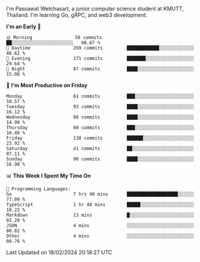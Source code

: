 
I'm Passawat Wetchasart, a junior computer science student at KMUTT, Thailand. I'm learning Go, gRPC, and web3 development.



<!--START_SECTION:waka-->
**I'm an Early 🐤** 

```text
🌞 Morning                50 commits          ██░░░░░░░░░░░░░░░░░░░░░░░   08.67 % 
🌆 Daytime                269 commits         ████████████░░░░░░░░░░░░░   46.62 % 
🌃 Evening                171 commits         ███████░░░░░░░░░░░░░░░░░░   29.64 % 
🌙 Night                  87 commits          ████░░░░░░░░░░░░░░░░░░░░░   15.08 % 
```
📅 **I'm Most Productive on Friday** 

```text
Monday                   61 commits          ███░░░░░░░░░░░░░░░░░░░░░░   10.57 % 
Tuesday                  93 commits          ████░░░░░░░░░░░░░░░░░░░░░   16.12 % 
Wednesday                86 commits          ████░░░░░░░░░░░░░░░░░░░░░   14.90 % 
Thursday                 60 commits          ███░░░░░░░░░░░░░░░░░░░░░░   10.40 % 
Friday                   138 commits         ██████░░░░░░░░░░░░░░░░░░░   23.92 % 
Saturday                 41 commits          ██░░░░░░░░░░░░░░░░░░░░░░░   07.11 % 
Sunday                   98 commits          ████░░░░░░░░░░░░░░░░░░░░░   16.98 % 
```


📊 **This Week I Spent My Time On** 

```text
💬 Programming Languages: 
Go                       7 hrs 40 mins       ███████████████████░░░░░░   77.09 % 
TypeScript               1 hr 48 mins        █████░░░░░░░░░░░░░░░░░░░░   18.22 % 
Markdown                 13 mins             █░░░░░░░░░░░░░░░░░░░░░░░░   02.20 % 
JSON                     4 mins              ░░░░░░░░░░░░░░░░░░░░░░░░░   00.82 % 
Other                    4 mins              ░░░░░░░░░░░░░░░░░░░░░░░░░   00.76 % 
```


 Last Updated on 18/02/2024 20:18:27 UTC
<!--END_SECTION:waka-->

<!--
**markpassawat/markpassawat** is a ✨ _special_ ✨ repository because its `README.md` (this file) appears on your GitHub profile.

Here are some ideas to get you started:

- 🔭 I’m currently working on ...
- 🌱 I’m currently learning ...
- 👯 I’m looking to collaborate on ...
- 🤔 I’m looking for help with ...
- 💬 Ask me about ...
- 📫 How to reach me: ...
- 😄 Pronouns: He/Him
- ⚡ Fun fact: ...
-->
